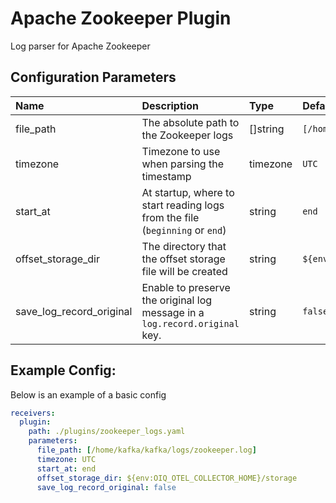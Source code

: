 # Apache Zookeeper Plugin

Log parser for Apache Zookeeper

## Configuration Parameters

| Name                     | Description                                                                  | Type     | Default                                  | Required | Values             |
| :----------------------- | :--------------------------------------------------------------------------- | :------- | :--------------------------------------- | :------- | :----------------- |
| file_path                | The absolute path to the Zookeeper logs                                      | []string | `[/home/kafka/kafka/logs/zookeeper.log]` | false    |                    |
| timezone                 | Timezone to use when parsing the timestamp                                   | timezone | `UTC`                                    | false    |                    |
| start_at                 | At startup, where to start reading logs from the file (`beginning` or `end`) | string   | `end`                                    | false    | `beginning`, `end` |
| offset_storage_dir       | The directory that the offset storage file will be created                   | string   | `${env:OIQ_OTEL_COLLECTOR_HOME}/storage` | false    |                    |
| save_log_record_original | Enable to preserve the original log message in a `log.record.original` key.  | string   | `false`                                  | false    |                    |

## Example Config:

Below is an example of a basic config

```yaml
receivers:
  plugin:
    path: ./plugins/zookeeper_logs.yaml
    parameters:
      file_path: [/home/kafka/kafka/logs/zookeeper.log]
      timezone: UTC
      start_at: end
      offset_storage_dir: ${env:OIQ_OTEL_COLLECTOR_HOME}/storage
      save_log_record_original: false
```
